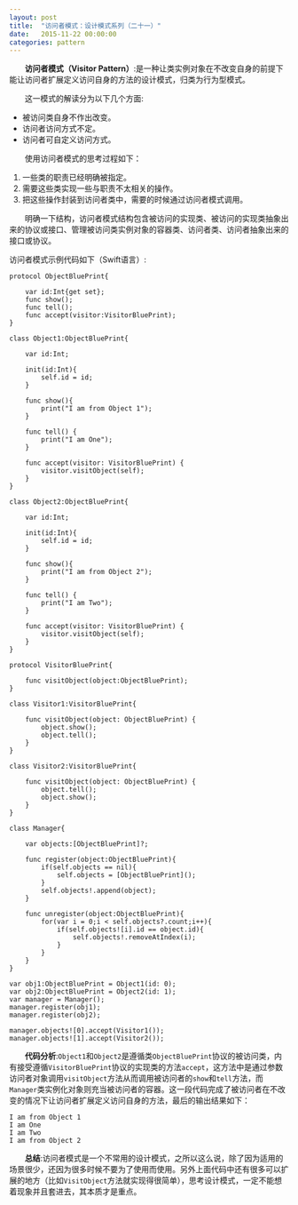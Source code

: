 ```yaml
---
layout: post
title:  "访问者模式：设计模式系列（二十一）"
date:   2015-11-22 00:00:00
categories: pattern
---
```

&emsp;&emsp;**访问者模式（Visitor Pattern）**:是一种让类实例对象在不改变自身的前提下能让访问者扩展定义访问自身的方法的设计模式，归类为行为型模式。

&emsp;&emsp;这一模式的解读分为以下几个方面:

* 被访问类自身不作出改变。
* 访问者访问方式不定。
* 访问者可自定义访问方式。

&emsp;&emsp;使用访问者模式的思考过程如下：

1. 一些类的职责已经明确被指定。
2. 需要这些类实现一些与职责不太相关的操作。
3. 把这些操作封装到访问者类中，需要的时候通过访问者模式调用。

&emsp;&emsp;明确一下结构，访问者模式结构包含被访问的实现类、被访问的实现类抽象出来的协议或接口、管理被访问类实例对象的容器类、访问者类、访问者抽象出来的接口或协议。

访问者模式示例代码如下（Swift语言）:

	protocol ObjectBluePrint{
	    
	    var id:Int{get set};
	    func show();
	    func tell();
	    func accept(visitor:VisitorBluePrint);
	}

	class Object1:ObjectBluePrint{
	    
	    var id:Int;
	    
	    init(id:Int){
	        self.id = id;
	    }
	    
	    func show(){
	        print("I am from Object 1");
	    }
	    
	    func tell() {
	        print("I am One");
	    }
	    
	    func accept(visitor: VisitorBluePrint) {
	        visitor.visitObject(self);
	    }
	}

	class Object2:ObjectBluePrint{
	    
	    var id:Int;
	    
	    init(id:Int){
	        self.id = id;
	    }
	    
	    func show(){
	        print("I am from Object 2");
	    }
	    
	    func tell() {
	        print("I am Two");
	    }
	    
	    func accept(visitor: VisitorBluePrint) {
	        visitor.visitObject(self);
	    }
	}

	protocol VisitorBluePrint{
	    
	    func visitObject(object:ObjectBluePrint);
	}

	class Visitor1:VisitorBluePrint{
	    
	    func visitObject(object: ObjectBluePrint) {
	        object.show();
	        object.tell();
	    }
	}

	class Visitor2:VisitorBluePrint{
	    
	    func visitObject(object: ObjectBluePrint) {
	        object.tell();
	        object.show();
	    }
	}

	class Manager{
	    
	    var objects:[ObjectBluePrint]?;
	    
	    func register(object:ObjectBluePrint){
	        if(self.objects == nil){
	            self.objects = [ObjectBluePrint]();
	        }
	        self.objects!.append(object);
	    }
	    
	    func unregister(object:ObjectBluePrint){
	        for(var i = 0;i < self.objects?.count;i++){
	            if(self.objects![i].id == object.id){
	                self.objects!.removeAtIndex(i);
	            }
	        }
	    }
	}

	var obj1:ObjectBluePrint = Object1(id: 0);
	var obj2:ObjectBluePrint = Object2(id: 1);
	var manager = Manager();
	manager.register(obj1);
	manager.register(obj2);

	manager.objects![0].accept(Visitor1());
	manager.objects![1].accept(Visitor2());

&emsp;&emsp;**代码分析**:`Object1`和`Object2`是遵循类`ObjectBluePrint`协议的被访问类，内有接受遵循`VisitorBluePrint`协议的实现类的方法`accept`，这方法中是通过参数访问者对象调用`visitObject`方法从而调用被访问者的`show`和`tell`方法，而`Manager`类实例化对象则充当被访问者的容器。这一段代码完成了被访问者在不改变的情况下让访问者扩展定义访问自身的方法，最后的输出结果如下：

	I am from Object 1
	I am One
	I am Two
	I am from Object 2

&emsp;&emsp;**总结**:访问者模式是一个不常用的设计模式，之所以这么说，除了因为适用的场景很少，还因为很多时候不要为了使用而使用。另外上面代码中还有很多可以扩展的地方（比如`VisitObject`方法就实现得很简单），思考设计模式，一定不能想着现象并且套进去，其本质才是重点。
